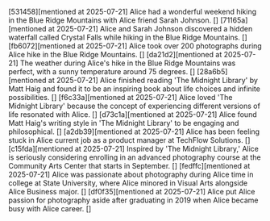 [531458][mentioned at 2025-07-21] Alice had a wonderful weekend hiking in the Blue Ridge Mountains with Alice friend Sarah Johnson. []
[71165a][mentioned at 2025-07-21] Alice and Sarah Johnson discovered a hidden waterfall called Crystal Falls while hiking in the Blue Ridge Mountains. []
[fb6072][mentioned at 2025-07-21] Alice took over 200 photographs during Alice hike in the Blue Ridge Mountains. []
[da21d2][mentioned at 2025-07-21] The weather during Alice's hike in the Blue Ridge Mountains was perfect, with a sunny temperature around 75 degrees. []
[28a6b5][mentioned at 2025-07-21] Alice finished reading 'The Midnight Library' by Matt Haig and found it to be an inspiring book about life choices and infinite possibilities. []
[f6c33a][mentioned at 2025-07-21] Alice loved 'The Midnight Library' because the concept of experiencing different versions of life resonated with Alice. []
[d73c1a][mentioned at 2025-07-21] Alice found Matt Haig's writing style in 'The Midnight Library' to be engaging and philosophical. []
[a2db39][mentioned at 2025-07-21] Alice has been feeling stuck in Alice current job as a product manager at TechFlow Solutions. []
[c15fda][mentioned at 2025-07-21] Inspired by 'The Midnight Library,' Alice is seriously considering enrolling in an advanced photography course at the Community Arts Center that starts in September. []
[fedffc][mentioned at 2025-07-21] Alice was passionate about photography during Alice time in college at State University, where Alice minored in Visual Arts alongside Alice Business major. []
[df0f35][mentioned at 2025-07-21] Alice put Alice passion for photography aside after graduating in 2019 when Alice became busy with Alice career. []